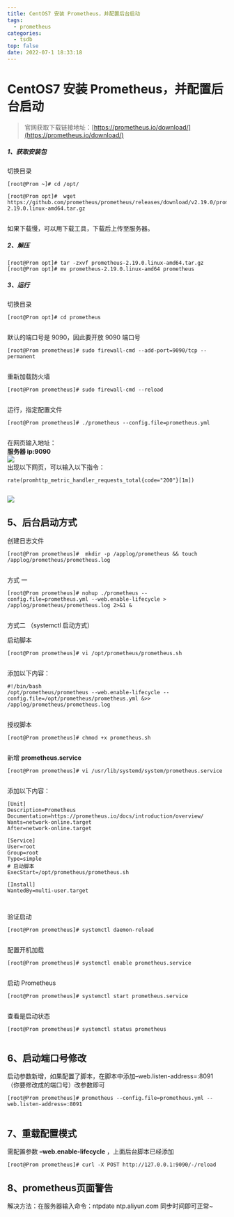 ```yaml
---
title: CentOS7 安装 Prometheus，并配置后台启动
tags:
  - prometheus
categories:
  - tsdb
top: false
date: 2022-07-1 18:33:18
---
```


# CentOS7 安装 Prometheus，并配置后台启动

> 官网获取下载链接地址：[https://prometheus.io/download/](https://prometheus.io/download/)

##### 1、获取安装包

切换目录

```
[root@Prom ~]# cd /opt/

```

```
[root@Prom opt]#  wget https://github.com/prometheus/prometheus/releases/download/v2.19.0/prometheus-2.19.0.linux-amd64.tar.gz


```

如果下载慢，可以用下载工具，下载后上传至服务器。

##### 2、解压

```
[root@Prom opt]# tar -zxvf prometheus-2.19.0.linux-amd64.tar.gz
[root@Prom opt]# mv prometheus-2.19.0.linux-amd64 prometheus

```

##### 3、运行

切换目录

```
[root@Prom opt]# cd prometheus


```

默认的端口号是 9090，因此要开放 9090 端口号

```
[root@Prom prometheus]# sudo firewall-cmd --add-port=9090/tcp --permanent


```

重新加载防火墙

```
[root@Prom prometheus]# sudo firewall-cmd --reload


```

运行，指定配置文件

```
[root@Prom prometheus]# ./prometheus --config.file=prometheus.yml


```

在网页输入地址：  
**服务器 ip:9090**  
![](https://img-blog.csdnimg.cn/20200418215943525.png?x-oss-process=image/watermark,type_ZmFuZ3poZW5naGVpdGk,shadow_10,text_aHR0cHM6Ly9ibG9nLmNzZG4ubmV0L3FxXzMyNDE1MDYz,size_16,color_FFFFFF,t_70)  
出现以下网页，可以输入以下指令：

```
rate(promhttp_metric_handler_requests_total{code="200"}[1m])


```

![](https://img-blog.csdnimg.cn/20200418220123216.png?x-oss-process=image/watermark,type_ZmFuZ3poZW5naGVpdGk,shadow_10,text_aHR0cHM6Ly9ibG9nLmNzZG4ubmV0L3FxXzMyNDE1MDYz,size_16,color_FFFFFF,t_70)

5、后台启动方式
--------

创建日志文件

```
[root@Prom prometheus]#  mkdir -p /applog/prometheus && touch  /applog/prometheus/prometheus.log


```

方式 一

```
[root@Prom prometheus]# nohup ./prometheus --config.file=prometheus.yml --web.enable-lifecycle > /applog/prometheus/prometheus.log 2>&1 &


```

方式二 （systemctl 启动方式）

启动脚本

```
[root@Prom prometheus]# vi /opt/prometheus/prometheus.sh


```

添加以下内容：

```
#!/bin/bash
/opt/prometheus/prometheus --web.enable-lifecycle --config.file=/opt/prometheus/prometheus.yml &>> /applog/prometheus/prometheus.log


```

授权脚本

```
[root@Prom prometheus]# chmod +x prometheus.sh


```

新增 **prometheus.service**

```
[root@Prom prometheus]# vi /usr/lib/systemd/system/prometheus.service


```

添加以下内容：

```
[Unit]
Description=Prometheus
Documentation=https://prometheus.io/docs/introduction/overview/
Wants=network-online.target
After=network-online.target

[Service]
User=root
Group=root
Type=simple
# 启动脚本
ExecStart=/opt/prometheus/prometheus.sh

[Install]
WantedBy=multi-user.target



```

验证启动

```
[root@Prom prometheus]# systemctl daemon-reload


```

配置开机加载

```
[root@Prom prometheus]# systemctl enable prometheus.service


```

启动 Prometheus

```
[root@Prom prometheus]# systemctl start prometheus.service


```

查看是启动状态

```
[root@Prom prometheus]# systemctl status prometheus


```

6、启动端口号修改
---------

启动参数新增，如果配置了脚本，在脚本中添加–web.listen-address=:8091 （你要修改成的端口号）改参数即可

```
[root@Prom prometheus]# prometheus --config.file=prometheus.yml --web.listen-address=:8091


```

7、重载配置模式
--------

需配置参数 **–web.enable-lifecycle** ，上面后台脚本已经添加

```
[root@Prom prometheus]# curl -X POST http://127.0.0.1:9090/-/reload

```

8、prometheus页面警告
--------
解决方法：在服务器输入命令：ntpdate ntp.aliyun.com 同步时间即可正常~